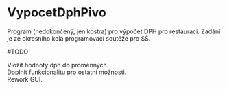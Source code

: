 # VypocetDphPivo
Program (nedokončený, jen kostra) pro výpočet DPH pro restauraci. Zadání je ze okresního kola programovací soutěže pro SŠ. <br>

#TODO

Vložit hodnoty dph do proměnných.<br>
Doplnit funkcionalitu pro ostatní možnosti.<br>
Rework GUI.
